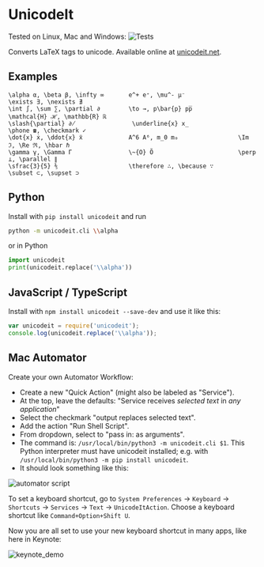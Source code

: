 # UnicodeIt

Tested on Linux, Mac and Windows: ![Tests](https://github.com/svenkreiss/unicodeit/workflows/Tests/badge.svg)

Converts LaTeX tags to unicode.
Available online at [unicodeit.net](https://www.unicodeit.net).


## Examples

```
\alpha α, \beta β, \infty ∞       e^+ e⁺, \mu^- μ⁻               \exists ∃, \nexists ∄
\int ∫, \sum ∑, \partial ∂        \to →, p\bar{p} pp̅             \mathcal{H} ℋ, \mathbb{R} ℝ
\slash{\partial} ∂̸                \underline{x} x̲                \phone ☎, \checkmark ✓
\dot{x} ẋ, \ddot{x} ẍ             A^6 A⁶, m_0 m₀                 \Im ℑ, \Re ℜ, \hbar ℏ
\gamma γ, \Gamma Γ                \~{O} Õ                        \perp ⊥, \parallel ∥
\sfrac{3}{5} ⅗                    \therefore ∴, \because ∵       \subset ⊂, \supset ⊃
```


## Python

Install with `pip install unicodeit` and run

```sh
python -m unicodeit.cli \\alpha
```

or in Python

```py
import unicodeit
print(unicodeit.replace('\\alpha'))
```


## JavaScript / TypeScript

Install with `npm install unicodeit --save-dev` and use it like this:

```js
var unicodeit = require('unicodeit');
console.log(unicodeit.replace('\\alpha'));
```


## Mac Automator

Create your own Automator Workflow:

* Create a new "Quick Action" (might also be labeled as "Service").
* At the top, leave the defaults: "Service receives *selected text* in *any application*"
* Select the checkmark "output replaces selected text".
* Add the action "Run Shell Script".
* From dropdown, select to "pass in: as arguments".
* The command is: `/usr/local/bin/python3 -m unicodeit.cli $1`. This Python interpreter must have unicodeit installed; e.g. with `/usr/local/bin/python3 -m pip install unicodeit`.
* It should look something like this:

![automator script](docs/automator.png)

To set a keyboard shortcut, go to `System Preferences` →
`Keyboard` → `Shortcuts` → `Services` → `Text` → `UnicodeItAction`.
Choose a keyboard shortcut like `Command+Option+Shift U`.

Now you are all set to use your new keyboard shortcut in many apps, like here in Keynote:

![keynote_demo](docs/unicodeit_demo.gif)
